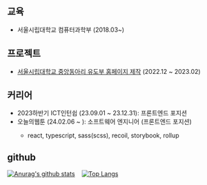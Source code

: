 <div>
  <h2>교육</h2>
  <ul>
    <li>
      서울시립대학교 컴퓨터과학부 (2018.03~)
    </li>
  </ul>
  <h2>프로젝트</h2>
  <ul>
    <li>
      <span><a href="https://uosjudo.com/">서울시립대학교 중앙동아리 유도부 홈페이지 제작</a> (2022.12 ~ 2023.02)</span>
    </li>
  </ul>
  <h2>커리어</h2>
  <ul>
    <li>
      2023하반기 ICT인턴쉽 (23.09.01 ~ 23.12.31): 프론트엔드 포지션 
    </li>
    <li>
      <span>오늘의웹툰 (24.02.06 ~ ): 소프트웨어 엔지니어 (프론트엔드 포지션)</span>
      <div>
        <ul>
          <li>
            react, typescript, sass(scss), recoil, storybook, rollup
          </li>
        </ul>
      </div>
    </li>
  </ul>
</div>

<h2>github</h2>
<p dir="auto">

[![Anurag's github stats](https://github-readme-stats.vercel.app/api?username=99mini)](https://github.com/anuraghazra/github-readme-stats)
&nbsp;&nbsp;
[![Top Langs](https://github-readme-stats.vercel.app/api/top-langs/?username=99mini&layout=donut)](https://github.com/anuraghazra/github-readme-stats)
  
</p>
